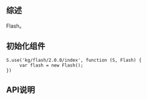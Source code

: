 ## 综述

Flash。

## 初始化组件
		
    S.use('kg/flash/2.0.0/index', function (S, Flash) {
         var flash = new Flash();
    })

## API说明
